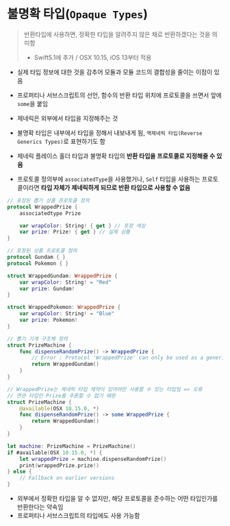 # 불명확 타입(`Opaque Types`)

> 반환타입에 사용하면, 정확한 타입을 알려주지 않은 채로 반환하겠다는 것을 의미함
>
> * Swift5.1에 추가 / OSX 10.15, iOS 13부터 적용

* 실제 타입 정보에 대한 것을 감추어 모듈과 모듈 코드의 결합성을 줄이는 이점이 있음
* 프로퍼티나 서브스크립트의 선언, 함수의 반환 타입 위치에 프로토콜을 쓰면서 앞에 `some`을 붙임
* 제네릭은 외부에서 타입을 지정해주는 것
* 불명확 타입은 내부에서 타입을 정해서 내보내게 됨, `역제네릭 타입(Reverse Generics Types)`로 표현하기도 함
* 제네릭 플레이스 홀더 타입과 불명확 타입의 **반환 타입을 프로토콜로 지정해줄 수 있음**



* 프로토콜 정의부에 `associatedType`을 사용했거나, `Self` 타입을 사용하는 프로토콜이라면 **타입 자체가 제네릭하게 되므로 반환 타입으로 사용할 수 없음**



```swift
// 포장된 뽑기 상품 프로토콜 정의
protocol WrappedPrize {
    associatedtype Prize

    var wrapColor: String! { get } // 포장 색상
    var prize: Prize! { get } // 실제 상품
}

// 포장된 상품 프로토콜 정의
protocol Gundam { }
protocol Pokemon { }

struct WrappedGundam: WrappedPrize {
    var wrapColor: String! = "Red"
    var prize: Gundam!
}

struct WrappedPokemon: WrappedPrize {
    var wrapColor: String! = "Blue"
    var prize: Pokemon!
}

// 뽑기 기계 구조체 정의
struct PrizeMachine {
    func dispenseRandomPrize() -> WrappedPrize {
        // Error : Protocol 'WrappedPrize' can only be used as a generic constraint because it has Self or associated type requirements
        return WrappedGundam()
    }
}

// WrappedPrize는 제네릭 타입 제약이 있어야만 사용할 수 있는 타입임 => 오류
// 연관 타입인 Prize를 추론할 수 없기 때문
struct PrizeMachine {
    @available(OSX 10.15.0, *)
    func dispenseRandomPrize() -> some WrappedPrize {
        return WrappedGundam()
    }
}

let machine: PrizeMachine = PrizeMachine()
if #available(OSX 10.15.0, *) {
    let wrappedPrize = machine.dispenseRandomPrize()
    print(wrappedPrize.prize!)
} else {
    // Fallback on earlier versions
}
```



* 외부에서 정확한 타입을 알 수 없지만, 해당 프로토콜을 준수하는 어떤 타입인가를 반환한다는 약속임
* 프로퍼티나 서브스크립트의 타입에도 사용 가능함
